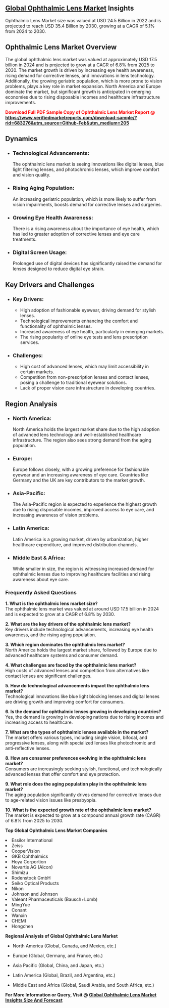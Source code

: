 <h2><a href="https://www.verifiedmarketreports.com/download-sample/?rid=683276&amp;utm_source=Github&amp;utm_medium=205" target="_blank">Global Ophthalmic Lens Market</a> Insights</h2><p>Ophthalmic Lens Market size was valued at USD 24.5 Billion in 2022 and is projected to reach USD 35.4 Billion by 2030, growing at a CAGR of 5.1% from 2024 to 2030.</p><p> <h2>Ophthalmic Lens Market Overview</h2> <p>The global ophthalmic lens market was valued at approximately USD 17.5 billion in 2024 and is projected to grow at a CAGR of 6.8% from 2025 to 2030. The market growth is driven by increasing eye health awareness, rising demand for corrective lenses, and innovations in lens technology. Additionally, the growing geriatric population, which is more prone to vision problems, plays a key role in market expansion. North America and Europe dominate the market, but significant growth is anticipated in emerging economies due to rising disposable incomes and healthcare infrastructure improvements.</p> <p><strong><p><span class=""><span style="color: #ff0000;"><strong>Download Full PDF Sample Copy of Ophthalmic Lens Market Report</strong> @ </span><a href="https://www.verifiedmarketreports.com/download-sample/?rid=683276&amp;utm_source=Github-Feb&amp;utm_medium=205" target="_blank">https://www.verifiedmarketreports.com/download-sample/?rid=683276&amp;utm_source=Github-Feb&amp;utm_medium=205</a></span></p></strong></p> <h2>Dynamics</h2> <ul> <li><h3>Technological Advancements:</h3> The ophthalmic lens market is seeing innovations like digital lenses, blue light filtering lenses, and photochromic lenses, which improve comfort and vision quality.</li> <li><h3>Rising Aging Population:</h3> An increasing geriatric population, which is more likely to suffer from vision impairments, boosts demand for corrective lenses and surgeries.</li> <li><h3>Growing Eye Health Awareness:</h3> There is a rising awareness about the importance of eye health, which has led to greater adoption of corrective lenses and eye care treatments.</li> <li><h3>Digital Screen Usage:</h3> Prolonged use of digital devices has significantly raised the demand for lenses designed to reduce digital eye strain.</li> </ul> <h2>Key Drivers and Challenges</h2> <ul> <li><h3>Key Drivers:</h3> <ul> <li>High adoption of fashionable eyewear, driving demand for stylish lenses.</li> <li>Technological improvements enhancing the comfort and functionality of ophthalmic lenses.</li> <li>Increased awareness of eye health, particularly in emerging markets.</li> <li>The rising popularity of online eye tests and lens prescription services.</li> </ul> </li> <li><h3>Challenges:</h3> <ul> <li>High cost of advanced lenses, which may limit accessibility in certain markets.</li> <li>Competition from non-prescription lenses and contact lenses, posing a challenge to traditional eyewear solutions.</li> <li>Lack of proper vision care infrastructure in developing countries.</li> </ul> </li> </ul> <h2>Region Analysis</h2> <ul> <li><h3>North America:</h3> North America holds the largest market share due to the high adoption of advanced lens technology and well-established healthcare infrastructure. The region also sees strong demand from the aging population.</li> <li><h3>Europe:</h3> Europe follows closely, with a growing preference for fashionable eyewear and an increasing awareness of eye care. Countries like Germany and the UK are key contributors to the market growth.</li> <li><h3>Asia-Pacific:</h3> The Asia-Pacific region is expected to experience the highest growth due to rising disposable incomes, improved access to eye care, and increasing awareness of vision problems.</li> <li><h3>Latin America:</h3> Latin America is a growing market, driven by urbanization, higher healthcare expenditure, and improved distribution channels.</li> <li><h3>Middle East & Africa:</h3> While smaller in size, the region is witnessing increased demand for ophthalmic lenses due to improving healthcare facilities and rising awareness about eye care.</li> </ul> <h3>Frequently Asked Questions</h3> <p><strong>1. What is the ophthalmic lens market size?</strong><br>The ophthalmic lens market was valued at around USD 17.5 billion in 2024 and is expected to grow at a CAGR of 6.8% by 2030.</p> <p><strong>2. What are the key drivers of the ophthalmic lens market?</strong><br>Key drivers include technological advancements, increasing eye health awareness, and the rising aging population.</p> <p><strong>3. Which region dominates the ophthalmic lens market?</strong><br>North America holds the largest market share, followed by Europe due to advanced healthcare systems and consumer demand.</p> <p><strong>4. What challenges are faced by the ophthalmic lens market?</strong><br>High costs of advanced lenses and competition from alternatives like contact lenses are significant challenges.</p> <p><strong>5. How do technological advancements impact the ophthalmic lens market?</strong><br>Technological innovations like blue light blocking lenses and digital lenses are driving growth and improving comfort for consumers.</p> <p><strong>6. Is the demand for ophthalmic lenses growing in developing countries?</strong><br>Yes, the demand is growing in developing nations due to rising incomes and increasing access to healthcare.</p> <p><strong>7. What are the types of ophthalmic lenses available in the market?</strong><br>The market offers various types, including single vision, bifocal, and progressive lenses, along with specialized lenses like photochromic and anti-reflective lenses.</p> <p><strong>8. How are consumer preferences evolving in the ophthalmic lens market?</strong><br>Consumers are increasingly seeking stylish, functional, and technologically advanced lenses that offer comfort and eye protection.</p> <p><strong>9. What role does the aging population play in the ophthalmic lens market?</strong><br>The aging population significantly drives demand for corrective lenses due to age-related vision issues like presbyopia.</p> <p><strong>10. What is the expected growth rate of the ophthalmic lens market?</strong><br>The market is expected to grow at a compound annual growth rate (CAGR) of 6.8% from 2025 to 2030.</p> </p><p><strong>Top Global Ophthalmic Lens Market Companies</strong></p><div data-test-id=""><p><li>Essilor International</li><li> Zeiss</li><li> CooperVision</li><li> GKB Ophthalmics</li><li> Hoya Corportion</li><li> Novartis AG (Alcon)</li><li> Shimizu</li><li> Rodenstock GmbH</li><li> Seiko Optical Products</li><li> Nikon</li><li> Johnson and Johnson</li><li> Valeant Pharmaceuticals (Bausch+Lomb)</li><li> MingYue</li><li> Conant</li><li> Wanxin</li><li> CHEMI</li><li> Hongchen</li></p><div><strong>Regional Analysis of&nbsp;Global Ophthalmic Lens Market</strong></div><ul><li dir="ltr"><p dir="ltr">North America&nbsp;(Global, Canada, and Mexico, etc.)</p></li><li dir="ltr"><p dir="ltr">Europe (Global, Germany, and France, etc.)</p></li><li dir="ltr"><p dir="ltr">Asia Pacific&nbsp;(Global, China, and Japan, etc.)</p></li><li dir="ltr"><p dir="ltr">Latin America&nbsp;(Global, Brazil, and Argentina, etc.)</p></li><li dir="ltr">Middle East and Africa&nbsp;(Global, Saudi Arabia, and South Africa, etc.)</li></ul><p><strong>For More Information or Query, Visit @&nbsp;</strong><strong><a href="https://www.verifiedmarketreports.com/product/ophthalmic-lens-market/?utm_source=Github&amp;utm_medium=205" target="_blank">Global Ophthalmic Lens Market Insights Size And Forecast</a></strong></p></div>
